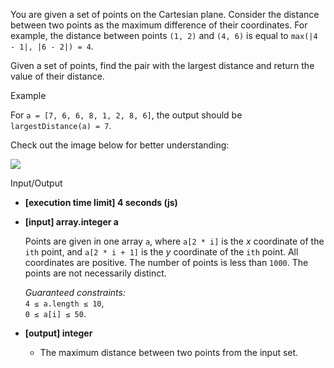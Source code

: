 
You are given a set of points on the Cartesian plane. Consider the distance between two points as the maximum difference of their coordinates. For example, the distance between points  `(1, 2)`  and  `(4, 6)`  is equal to  `max(|4 - 1|, |6 - 2|) = 4`.

Given a set of points, find the pair with the largest distance and return the value of their distance.

Example

For  `a = [7, 6, 6, 8, 1, 2, 8, 6]`, the output should be  
`largestDistance(a) = 7`.

Check out the image below for better understanding:

![](https://codesignal.s3.amazonaws.com/tasks/largestDistance/img/example.png?_tm=1551474925885)

Input/Output

-   **[execution time limit] 4 seconds (js)**
    
-   **[input] array.integer a**
    
    Points are given in one array  `a`, where  `a[2 * i]`  is the  _x_  coordinate of the  `ith`  point, and  `a[2 * i + 1]`  is the  _y_  coordinate of the  `ith`  point. All coordinates are positive. The number of points is less than  `1000`. The points are not necessarily distinct.
    
    _Guaranteed constraints:_  
    `4 ≤ a.length ≤ 10`,  
    `0 ≤ a[i] ≤ 50`.
    
-   **[output] integer**
    
    -   The maximum distance between two points from the input set.